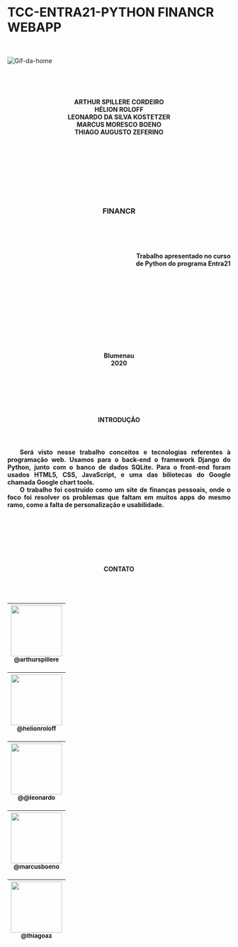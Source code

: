 # TCC-ENTRA21-PYTHON  FINANCR WEBAPP    

<br>

![Gif-da-home](https://github.com/helionroloff/webapp/blob/Thiago/financr/faleconosco/static/financr/img/imagens_readme/gif.gif)

#
<br>

<h4 align = 'center'>
ARTHUR SPILLERE CORDEIRO<br>
HÉLION ROLOFF<br>
LEONARDO DA SILVA KOSTETZER<br>
MARCUS MORESCO BOENO<br>
THIAGO AUGUSTO ZEFERINO
</h4>


<br>
<br>
<br>
<br>
<br>
<br>
<br>

<h3 margin-left= '2vw' align = 'center'>
    FINANCR
<h3>

<br>
<br>
<h4 align = 'right' text-align = 'justify'>
    Trabalho apresentado no  curso<br> de Python do programa Entra21
</h4>

<br>
<br>
<br>
<br>
<br>
<br>
<br>
<br>
<br>

<h4 align = 'center'>
Blumenau <br>
2020
</h4>

<br>

#

<br>

<h4 align = 'center'> 
INTRODUÇÃO
</h4>

<br>

<h4 align = 'justify'>

&emsp;&emsp;Será visto nesse trabalho conceitos e tecnologias referentes à programação web. Usamos para o back-end o framework Django do Python, junto com o banco de dados SQLite. Para o front-end foram usados HTML5, CSS, JavaScript, e uma das biliotecas do Google chamada Google chart tools.<br>
&emsp;&emsp;O trabalho foi costruído como um site de finanças pessoais, onde o foco foi resolver os problemas que faltam em muitos apps do mesmo ramo, como a falta de personalização e usabilidade.

</h4>

<br>
<br>

#
<br>

<h4 align = 'center'>
CONTATO 
</h4>


<br>
<br>

<table>
<thead>
<tr>
<th align="center"><a href="https://github.com/ArthurSpillere"><img src="https://avatars.githubusercontent.com/u/69689479?s=460&u=c4872eae980aca78b59bc716f19454d1a5358335&v=4" width="115" style="max-width:100%;"><br><sub>@arthurspillere</sub></a></th>
</tr>
</thead>
</table>


<table>
<thead>
<tr>
<th align="center"><a href="https://github.com/helionroloff"><img src="https://media-exp1.licdn.com/dms/image/C4D03AQEcfythRehlcw/profile-displayphoto-shrink_200_200/0/1604596056727?e=1619049600&v=beta&t=zqslUdVqUThrLnXpj5bM3NJRPNErNcH-lJgrFR9DA6A" width="115" style="max-width:100%;"><br><sub>@helionroloff</sub></a></th>
</tr>
</thead>
</table>


<table>
<thead>
<tr>
<th align="center"><a href="https://github.com/Leonardo612?tab=repositories"><img src="hhttps://avatars.githubusercontent.com/u/69691083?s=460&v=4" width="115" style="max-width:100%;"><br><sub>@@leonardo</sub></a></th>
</tr>
</thead>
</table>


<table>
<thead>
<tr>
<th align="center"><a href="https://github.com/boenomarcus"><img src="https://avatars.githubusercontent.com/u/42239994?s=460&u=6f0c9f8f1b7992fa49cce6c4b96aabd5cbe27f67&v=4" width="115" style="max-width:100%;"><br><sub>@marcusboeno</sub></a></th>
</tr>
</thead>
</table>


<table>
<thead>
<tr>
<th align="center"><a href="https://github.com/ThiagoAZBR"><img src="https://avatars.githubusercontent.com/u/60245661?s=460&u=77ca2f89bb47ae42b29c88b46a9b96e57f4d891e&v=4" width="115" style="max-width:100%;"><br><sub>@thiagoaz</sub></a></th>
</tr>
</thead>
</table>
